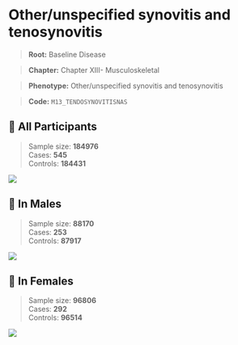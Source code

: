 # Other/unspecified synovitis and tenosynovitis

> **Root:** Baseline Disease  

> **Chapter:** Chapter XIII- Musculoskeletal  

> **Phenotype:** Other/unspecified synovitis and tenosynovitis  

> **Code:** `M13_TENDOSYNOVITISNAS`

## 🧪 All Participants  
> Sample size: **184976**  
> Cases: **545**  
> Controls: **184431**
<img src="/Disease/Figures/ALL/Baseline/M13_TENDOSYNOVITISNAS.png"/>
<CsvTable src="/Disease/Data/ALL/Baseline/LG_M13_TENDOSYNOVITISNAS.csv" label="🔍 View full results" />

## 👨 In Males  
> Sample size: **88170**  
> Cases: **253**  
> Controls: **87917**
<img src="/Disease/Figures/Male/Baseline/M13_TENDOSYNOVITISNAS.png"/>
<CsvTable src="/Disease/Data/Male/Baseline/LG_M13_TENDOSYNOVITISNAS.csv" label="🔍 View full results" />

## 👩 In Females  
> Sample size: **96806**  
> Cases: **292**  
> Controls: **96514**
<img src="/Disease/Figures/Female/Baseline/M13_TENDOSYNOVITISNAS.png"/>
<CsvTable src="/Disease/Data/Female/Baseline/LG_M13_TENDOSYNOVITISNAS.csv" label="🔍 View full results" />
